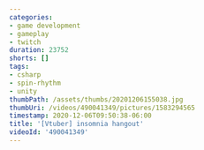 ```yaml
---
categories:
- game development
- gameplay
- twitch
duration: 23752
shorts: []
tags:
- csharp
- spin-rhythm
- unity
thumbPath: /assets/thumbs/20201206155038.jpg
thumbUri: /videos/490041349/pictures/1583294565
timestamp: 2020-12-06T09:50:38-06:00
title: '[Vtuber] insomnia hangout'
videoId: '490041349'
---
```

